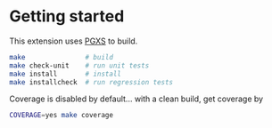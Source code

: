 # Getting started

This extension uses [PGXS](https://www.postgresql.org/docs/current/extend-pgxs.html) to build.

```sh
make               # build
make check-unit    # run unit tests
make install       # install
make installcheck  # run regression tests
```

Coverage is disabled by default... with a clean build, get coverage by

```sh
COVERAGE=yes make coverage
```
